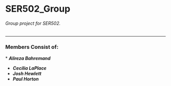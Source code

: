 # SER502_Group
###### Group project for SER502.
---
### Members Consist of:


* ***Alireza Bahremand***
* ***Cecilia LaPlace***
* ***Josh Hewlett***
* ***Paul Horton***

